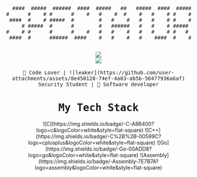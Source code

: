 <div align="center">
<pre>
  ####  #####  ######  ####  #####   ##   #####  ####  #####  
#      #    # #      #    #   #    #  #    #   #    # #    # 
 ####  #    # #####  #        #   #    #   #   #    # #    # 
     # #####  #      #        #   ######   #   #    # #####  
#    # #      #      #    #   #   #    #   #   #    # #   #  
 ####  #      ######  ####    #   #    #   #    ####  #    # 
                                            
</pre>
</div>

<div align="center">
 <img src="https://readme-typing-svg.herokuapp.com/?font=monospace&d![leaker](https://github.com/user-attachments/assets/f9816012-d482-4e69-9766-9058888e2678)
uration=1240&pause=2800&color=ffff&center=true&width=600&lines=Bug%20Hunter%20And%20Security%20Student;Breacher+:%3E">

</div>

<div align="center">
  <img src="https://img.shields.io/badge/github-%23121011.svg?style=for-the-badge&logo=github&logoColor=white">
</div>

<br>

<div align="center">
<samp>
 🖖 Code Lover | ![leaker](https://github.com/user-attachments/assets/8e450128-74ef-4a83-ab5b-56477936a6af) Security Student | 🌵 Software developer 
 </samp>
 <br>
 <samp>
 </samp>
</div>

<div align="center">
 <samp><h1> My Tech Stack </h1></samp>
</div>

<div align="center">
  ![C](https://img.shields.io/badge/-C-A8B400?logo=c&logoColor=white&style=flat-square)
  ![C++](https://img.shields.io/badge/-C%2B%2B-00599C?logo=cplusplus&logoColor=white&style=flat-square)
  ![Go](https://img.shields.io/badge/-Go-00ADD8?logo=go&logoColor=white&style=flat-square)
  ![Assembly](https://img.shields.io/badge/-Assembly-7E7B7A?logo=assembly&logoColor=white&style=flat-square)
</div>
